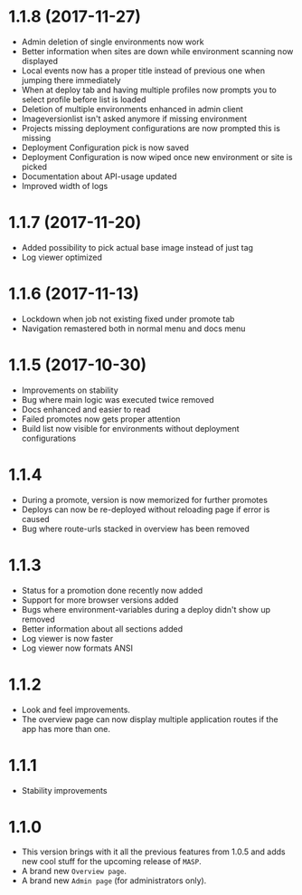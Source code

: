 # 1.1.8 (2017-11-27)
* Admin deletion of single environments now work
* Better information when sites are down while environment scanning now displayed
* Local events now has a proper title instead of previous one when jumping there immediately
* When at deploy tab and having multiple profiles now prompts you to select profile before list is loaded
* Deletion of multiple environments enhanced in admin client
* Imageversionlist isn't asked anymore if missing environment
* Projects missing deployment configurations are now prompted this is missing
* Deployment Configuration pick is now saved
* Deployment Configuration is now wiped once new environment or site is picked
* Documentation about API-usage updated
* Improved width of logs

# 1.1.7 (2017-11-20)
* Added possibility to pick actual base image instead of just tag
* Log viewer optimized

# 1.1.6 (2017-11-13)
* Lockdown when job not existing fixed under promote tab
* Navigation remastered both in normal menu and docs menu

# 1.1.5 (2017-10-30)
* Improvements on stability
* Bug where main logic was executed twice removed
* Docs enhanced and easier to read
* Failed promotes now gets proper attention
* Build list now visible for environments without deployment configurations

# 1.1.4
* During a promote, version is now memorized for further promotes
* Deploys can now be re-deployed without reloading page if error is caused
* Bug where route-urls stacked in overview has been removed

# 1.1.3
* Status for a promotion done recently now added
* Support for more browser versions added
* Bugs where environment-variables during a deploy didn't show up removed
* Better information about all sections added
* Log viewer is now faster
* Log viewer now formats ANSI

# 1.1.2
* Look and feel improvements.
* The overview page can now display multiple application routes if the app has more than one.

# 1.1.1
* Stability improvements

# 1.1.0
* This version brings with it all the previous features from 1.0.5 and adds new cool stuff for the upcoming release of `MASP`.
* A brand new `Overview page`.
* A brand new `Admin page` (for administrators only).
